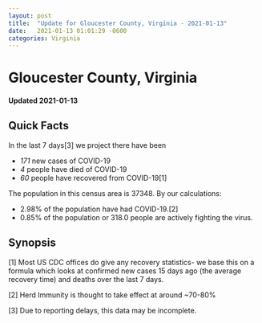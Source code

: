 ```yaml
---
layout: post
title:  "Update for Gloucester County, Virginia - 2021-01-13"
date:   2021-01-13 01:01:29 -0600
categories: Virginia
---
```


# Gloucester County, Virginia
#### Updated 2021-01-13

## Quick Facts

In the last 7 days[3] we project there have been
- *171* new cases of COVID-19
- *4* people have died of COVID-19
- *60* people have recovered from COVID-19[1]

The population in this census area is 37348. By our calculations:
- 2.98% of the population have had COVID-19.[2]
- 0.85% of the population or 318.0 people are actively fighting the virus.

## Synopsis




[1] Most US CDC offices do give any recovery statistics- we base this on a formula which looks at confirmed new cases
15 days ago (the average recovery time) and deaths over the last 7 days.

[2] Herd Immunity is thought to take effect at around ~70-80%

[3] Due to reporting delays, this data may be incomplete.
 
    
